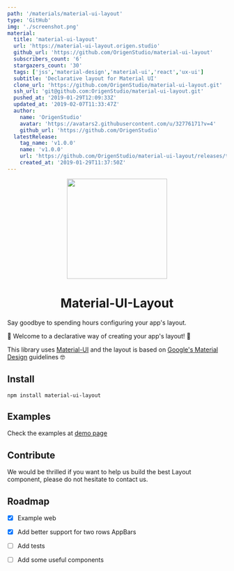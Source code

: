 ```yaml
---
path: '/materials/material-ui-layout'
type: 'GitHub'
img: './screenshot.png'
material:
  title: 'material-ui-layout'
  url: 'https://material-ui-layout.origen.studio'
  github_url: 'https://github.com/OrigenStudio/material-ui-layout'
  subscribers_count: '6'
  stargazers_count: '30'
  tags: ['jss','material-design','material-ui','react','ux-ui']
  subtitle: 'Declarative layout for Material UI'
  clone_url: 'https://github.com/OrigenStudio/material-ui-layout.git'
  ssh_url: 'git@github.com:OrigenStudio/material-ui-layout.git'
  pushed_at: '2019-01-29T12:09:33Z'
  updated_at: '2019-02-07T11:33:47Z'
  author:
    name: 'OrigenStudio'
    avatar: 'https://avatars2.githubusercontent.com/u/32776171?v=4'
    github_url: 'https://github.com/OrigenStudio'
  latestRelease:
    tag_name: 'v1.0.0'
    name: 'v1.0.0'
    url: 'https://github.com/OrigenStudio/material-ui-layout/releases/tag/v1.0.0'
    created_at: '2019-01-29T11:37:50Z'
---
```

<p align='center'>
<img src='https://user-images.githubusercontent.com/6626225/40393625-8a675f3c-5e20-11e8-99b2-db016e8e2db3.png' width='230'/>
</p>

<h1 align='center'>Material-UI-Layout</h1>


Say goodbye to spending hours configuring your app's layout.

🎉 Welcome to a declarative way of creating your app's layout! 🎉

This library uses [Material-UI](https://material-ui.com) and the layout is based on [Google's Material Design](http://material.io) guidelines 🤓

## Install

`npm install material-ui-layout`

## Examples

Check the examples at [demo page](https://material-ui-layout.origen.studio/)

## Contribute

We would be thrilled if you want to help us build the best Layout component, please do not hesitate to contact us.

## Roadmap
- [x] Example web
- [x] Add better support for two rows AppBars
- [ ] Add tests
- [ ] Add some useful components


